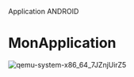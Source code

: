 Application ANDROID
# MonApplication
![qemu-system-x86_64_7JZnjUirZ5](https://user-images.githubusercontent.com/80358988/227717835-5b1c04d9-92bb-42d6-832d-856008f6e381.gif)
